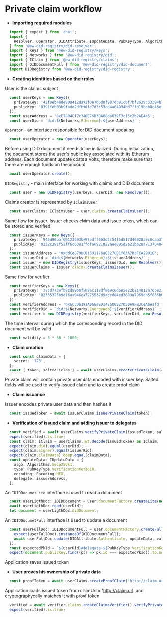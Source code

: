 # Private claim workflow

* **Importing required modules**

``` typescript
  import { expect } from 'chai';
  import {
    Resolver, Operator, DIDAttribute, IUpdateData, PubKeyType, Algorithms, Encoding,
  } from '@ew-did-registry/did-resolver';
  import { Keys } from '@ew-did-registry/keys';
  import { Networks } from '@ew-did-registry/did';
  import { IClaim } from '@ew-did-registry/claims';
  import { DIDDocumentFull } from '@ew-did-registry/did-document';
  import DIDRegistry from '@ew-did-registry/did-registry';
```
* **Creating identities based on their roles**

User is the claims subject
``` typescript
  const userKeys = new Keys({
    privateKey: '42f9eb48de908412da91f0e7b6d8f987db91cbf7bf2639c53394b746d91d2382',
    publicKey: '0391feb03b9fadd2dfb9dfe7d3c53cd4a64094bd7ffd19beb8c46efbeaf2724f32',
  });
  const userAddress = '0xE7804Cf7c346E76D3BA88da639F3c15c2b2AE4a5';
  const userDid = `did:${Networks.Ethereum}:${userAddress}` ;
```
```Operator``` - an interface responsible for DID document updating
``` typescript
  const userOperator = new Operator(userKeys);
```
Before using DID document it needs to be initialized. During initialization, 
the document stores the user's public key associated with its Etherum address. 
Each document update costs a Volts, therefore make sure that there are enough 
funds on the account
``` typescript
  await userOperator.create();
```

```DIDRegistry``` - main interface for working with claims and DID documents
``` typescript
  const user = new DIDRegistry(userKeys, userDid, new Resolver());
```
Claims creator is represented by ```IClaimsUser```
```typescript 
  const userClaims: IClaimsUser = user.claims.createClaimsUser();
```  
Same flow for issuer. Issuer checks claim data and issue token, which can be 
stored and verified
```typescript 
  const issuerKeys = new Keys({
    privateKey: '945d90baf66123693be97edff663d5c54f5d517d40928a9c0caa37dba3a0b042',
    publicKey: '0232c391f52ff6c63e1ffdfa6921822aee895d2a21bb28a71370404b05960c9263
  }); 
  const issuerAddress = '0xddCe879DE01391176a8527681f63A7D3FCA2901B'; 
  const issuerDid = `did:${Networks.Ethereum}:${issuerAddress}` ; 
  const issuer = new DIDRegistry(issuerKeys, issuerDid, new Resolver()); 
  const issuerClaims = issuer.claims.createClaimsIssuer();
```
Same flow for verifier
```typescript 
  const verifierKeys = new Keys({
    privateKey: '37cd773efb8cd99b0f509ec118df8e9c6d6e5e22b214012a76be215f77250b9e',
    publicKey: '02335325b9d16aa046ea7275537d9aced84ed3683a7969db5f836b0e6d62770d1e',
  }); 
  const verifierAddress = '0x6C30b191A96EeE014Eb06227D50e9FB3CeAbeafd'; 
  const verifierDid = `did:${Networks.EnergyWeb}:${verifierAddress}` ; 
  const verifier = new DIDRegistry(verifierKeys, verifierDid, new Resolver());
```
The time interval during which the corresponding record in the DID document will
be valid
```typescript 
  const validity = 5 * 60 * 1000;
```
* **Claim creation**
```typescript 
  const const claimData = {
    secret: '123',
  };
  const { token, saltedFields } = await userClaims.createPrivateClaim(claimData, issuerDid);
```
Private claim will contain private user data encoded with issuer key. Salted 
fields will be used to verify issued claim and to create proof claim

* **Claim issuance**

Issuer encodes private user data and then hashes it
```typescript 
  const issuedToken = await issuerClaims.issuePrivateClaim(token);
```

* **Verification of issued claim and adding issuer to delegates**

```typescript 
  const verified = await userClaims.verifyPrivateClaim(issuedToken, saltedFields); 
  expect(verified).is.true;
  const claim: IClaim = userClaims.jwt.decode(issuedToken) as IClaim; 
  expect(claim.did).equal(userDid); 
  expect(claim.signer).equal(issuerDid); 
  expect(claim.claimData).deep.equal(claimData); 
  const updateData: IUpdateData = {
    algo: Algorithms.Secp256k1,
    type: PubKeyType.VerificationKey2018,
    encoding: Encoding.HEX,
    delegate: issuerAddress,
  };
```
An ```IDIDDocumetLite``` interface is used to read a document
```typescript 
  const userLigthDoc: IDIDDocument = user.documentFactory.createLite(new Resolver()); 
  await userLigthDoc.read(userDid); 
  let document = userLigthDoc.didDocument;
```
An ```IDIDDocumetFull``` interface is used to update a document
```typescript 
  const userFullDoc: IDIDDocumentFull = user.documentFactory.createFull(new Operator(userKeys)); 
    expect(userFullDoc).instanceOf(DIDDocumentFull);
    await userFullDoc.update(DIDAttribute.Authenticate, updateData, validity); 
  });
  const expectedPkId = `${userDid}#delegate-${PubKeyType.VerificationKey2018}-${issuerAddress}`;
  expect(document.publicKey.find((pk) => pk.id === expectedPkId)).to.not.undefined;
```
Application saves issued token

* **User proves his ownership of private data**

```typescript 
  const proofToken = await userClaims.createProofClaim('http://claim.url', saltedFields);
```
Application loads issued token from claimUrl = 'http://claim.url' and 
cryptographycally matches it with proof token
```typescript 
  verified = await verifier.claims.createClaimsVerifier().verifyPrivateProof(proofToken, issuedToken);
  expect(verified).is.true;
```
